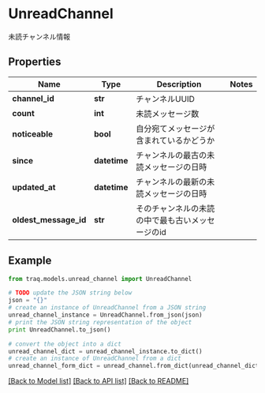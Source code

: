 # UnreadChannel

未読チャンネル情報

## Properties

Name | Type | Description | Notes
------------ | ------------- | ------------- | -------------
**channel_id** | **str** | チャンネルUUID | 
**count** | **int** | 未読メッセージ数 | 
**noticeable** | **bool** | 自分宛てメッセージが含まれているかどうか | 
**since** | **datetime** | チャンネルの最古の未読メッセージの日時 | 
**updated_at** | **datetime** | チャンネルの最新の未読メッセージの日時 | 
**oldest_message_id** | **str** | そのチャンネルの未読の中で最も古いメッセージのid | 

## Example

```python
from traq.models.unread_channel import UnreadChannel

# TODO update the JSON string below
json = "{}"
# create an instance of UnreadChannel from a JSON string
unread_channel_instance = UnreadChannel.from_json(json)
# print the JSON string representation of the object
print UnreadChannel.to_json()

# convert the object into a dict
unread_channel_dict = unread_channel_instance.to_dict()
# create an instance of UnreadChannel from a dict
unread_channel_form_dict = unread_channel.from_dict(unread_channel_dict)
```
[[Back to Model list]](../README.md#documentation-for-models) [[Back to API list]](../README.md#documentation-for-api-endpoints) [[Back to README]](../README.md)


